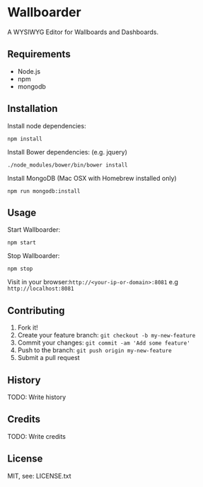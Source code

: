 # Wallboarder

A WYSIWYG Editor for Wallboards and Dashboards.

## Requirements

- Node.js
- npm
- mongodb

## Installation

Install node dependencies:
```
npm install
```

Install Bower dependencies: (e.g. jquery)
```
./node_modules/bower/bin/bower install
```

Install MongoDB (Mac OSX with Homebrew installed only)
```
npm run mongodb:install
```

## Usage

Start Wallboarder:
```
npm start
```

Stop Wallboarder:
```
npm stop
```

Visit in your browser:```http://<your-ip-or-domain>:8081``` e.g ```http://localhost:8081```

## Contributing

1. Fork it!
2. Create your feature branch: `git checkout -b my-new-feature`
3. Commit your changes: `git commit -am 'Add some feature'`
4. Push to the branch: `git push origin my-new-feature`
5. Submit a pull request

## History

TODO: Write history

## Credits

TODO: Write credits

## License

MIT, see: LICENSE.txt
